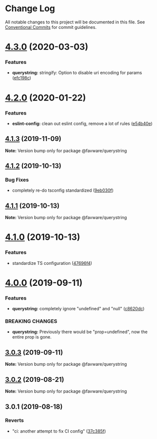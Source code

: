 # Change Log

All notable changes to this project will be documented in this file.
See [Conventional Commits](https://conventionalcommits.org) for commit guidelines.

# [4.3.0](https://github.com/favware/node-packages/compare/@favware/querystring@4.2.0...@favware/querystring@4.3.0) (2020-03-03)

### Features

- **querystring:** stringify: Option to disable uri encoding for params ([efc198c](https://github.com/favware/node-packages/commit/efc198c8d0aad5fe92a45022b9a9ddcfa6f9ad98))

# [4.2.0](https://github.com/favware/node-packages/compare/@favware/querystring@4.1.3...@favware/querystring@4.2.0) (2020-01-22)

### Features

- **eslint-config:** clean out eslint config, remove a lot of rules ([e54b40e](https://github.com/favware/node-packages/commit/e54b40ea61f9eaf1221abc8c42a30b09bb5bca24))

## [4.1.3](https://github.com/favware/node-packages/compare/@favware/querystring@4.1.2...@favware/querystring@4.1.3) (2019-11-09)

**Note:** Version bump only for package @favware/querystring

## [4.1.2](https://github.com/favware/node-packages/compare/@favware/querystring@4.1.1...@favware/querystring@4.1.2) (2019-10-13)

### Bug Fixes

- completely re-do tsconfig standardized ([9eb030f](https://github.com/favware/node-packages/commit/9eb030fdf1deb75d5ae8b273d0e9c359bcb985a1))

## [4.1.1](https://github.com/favware/node-packages/compare/@favware/querystring@4.1.0...@favware/querystring@4.1.1) (2019-10-13)

**Note:** Version bump only for package @favware/querystring

# [4.1.0](https://github.com/favware/node-packages/compare/@favware/querystring@4.0.0...@favware/querystring@4.1.0) (2019-10-13)

### Features

- standardize TS configuration ([47696f4](https://github.com/favware/node-packages/commit/47696f4e1dd2632b305ff9789cdd6c473fa709ca))

# [4.0.0](https://github.com/favware/node-packages/compare/@favware/querystring@3.0.3...@favware/querystring@4.0.0) (2019-09-11)

### Features

- **querystring:** completely ignore "undefined" and "null" ([c8620dc](https://github.com/favware/node-packages/commit/c8620dc))

### BREAKING CHANGES

- **querystring:** Previously there would be "prop=undefined", now the entire prop is gone.

## [3.0.3](https://github.com/favware/node-packages/compare/@favware/querystring@3.0.2...@favware/querystring@3.0.3) (2019-09-11)

**Note:** Version bump only for package @favware/querystring

## [3.0.2](https://github.com/favware/node-packages/compare/@favware/querystring@3.0.1...@favware/querystring@3.0.2) (2019-08-21)

**Note:** Version bump only for package @favware/querystring

## 3.0.1 (2019-08-18)

### Reverts

- "ci: another attempt to fix CI config" ([37c385f](https://github.com/favware/node-packages/commit/37c385f))
